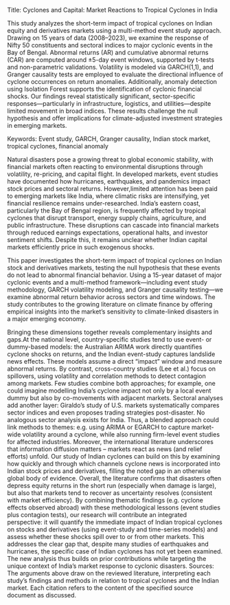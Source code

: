 Title: Cyclones and Capital: Market Reactions to Tropical Cyclones in India

This study analyzes the short-term impact of tropical cyclones on Indian equity and derivatives markets using a multi-method event study approach. Drawing on 15 years of data (2008–2023), we examine the response of Nifty 50 constituents and sectoral indices to major cyclonic events in the Bay of Bengal. Abnormal returns (AR) and cumulative abnormal returns (CAR) are computed around ±5-day event windows, supported by t-tests and non-parametric validations. Volatility is modeled via GARCH(1,1), and Granger causality tests are employed to evaluate the directional influence of cyclone occurrences on return anomalies. Additionally, anomaly detection using Isolation Forest supports the identification of cyclonic financial shocks. Our findings reveal statistically significant, sector-specific responses—particularly in infrastructure, logistics, and utilities—despite limited movement in broad indices. These results challenge the null hypothesis and offer implications for climate-adjusted investment strategies in emerging markets.

Keywords: Event study, GARCH, Granger causality, Indian stock market, tropical cyclones, financial anomaly

Natural disasters pose a growing threat to global economic stability, with financial markets often reacting to environmental disruptions through volatility, re-pricing, and
capital flight. In developed markets, event studies have documented how hurricanes, earthquakes, and pandemics impact stock prices and sectoral returns. However,limited attention has been paid to emerging markets like India, where climatic risks are intensifying, yet financial resilience remains under-researched. India’s eastern coast, particularly the Bay of Bengal region, is frequently affected by tropical cyclones that disrupt transport, energy supply chains, agriculture, and public infrastructure. These disruptions can cascade into financial markets through reduced earnings expectations, operational halts, and investor sentiment shifts. Despite this, it remains unclear whether Indian capital markets efficiently price in such exogenous shocks.

This paper investigates the short-term impact of tropical cyclones on Indian stock and derivatives markets, testing the null hypothesis that these events do not lead to abnormal financial behavior. Using a 15-year dataset of major cyclonic events and a multi-method framework—including event study methodology, GARCH volatility modeling, and Granger causality testing—we examine abnormal return behavior across sectors and time windows. The study contributes to the growing literature on climate finance by offering empirical insights into the market’s sensitivity to climate-linked disasters in a major emerging economy.

Bringing these dimensions together reveals complementary insights and gaps.At the national level, country-specific studies tend to use event- or dummy-based models: the Australian ARIMA work directly quantifies cyclone shocks on returns, and the Indian event-study captures landslide news effects. These models assume a direct “impact” window and measure abnormal returns. By contrast, cross-country studies (Lee et al.) focus on spillovers, using volatility and correlation methods to detect contagion among markets. Few studies combine both approaches; for example, one could imagine modelling India’s cyclone impact not only by a local event dummy but also by co-movements with adjacent markets. Sectoral analyses add another layer: Giraldo’s study of U.S. markets systematically compares sector indices and even proposes trading strategies post-disaster. No analogous sector analysis exists for India. Thus, a blended approach could link methods to themes: e.g. using ARIMA or EGARCH to capture market-wide volatility around a cyclone, while also running firm-level event studies for affected industries. Moreover, the international literature underscores that information diffusion matters – markets react as news (and relief efforts) unfold. Our study of Indian cyclones can build on this by examining how quickly and through which channels cyclone news is incorporated into Indian stock prices and derivatives, filling the noted gap in an otherwise global body of evidence. Overall, the literature confirms that disasters often depress equity returns in the short run (especially when damage is large), but also that markets tend to recover as uncertainty resolves (consistent with market efficiency). By combining thematic findings (e.g. cyclone effects observed abroad) with these methodological lessons (event studies plus contagion tests), our research will contribute an integrated perspective: it will quantify the immediate impact of Indian tropical cyclones on stocks and derivatives (using event-study and time-series models) and assess whether these shocks spill over to or from other markets. This addresses the clear gap that, despite many studies of earthquakes and hurricanes, the specific case of Indian cyclones has not yet been examined. The new analysis thus builds on prior contributions while targeting the unique context of India’s market response to cyclonic disasters. Sources: The arguments above draw on the reviewed literature, interpreting each study’s findings and methods in relation to tropical cyclones and the Indian market. Each citation refers to the content of the specified source document as discussed.

